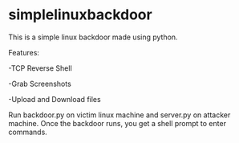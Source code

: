# simplelinuxbackdoor
This is a simple linux backdoor made using python.

Features:

-TCP Reverse Shell

-Grab Screenshots

-Upload and Download files

Run backdoor.py on victim linux machine and  server.py on attacker machine. Once the backdoor runs, you get a shell prompt to enter commands.
